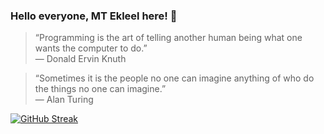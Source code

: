 ### Hello everyone, MT Ekleel here! 👋

> “Programming is the art of telling another human being what one wants the computer to do.” <br>
― Donald Ervin Knuth 


> “Sometimes it is the people no one can imagine anything of who do the things no one can imagine.” <br>
― Alan Turing

[![GitHub Streak](https://streak-stats.demolab.com/?user=MTE1991)](https://git.io/streak-stats)
